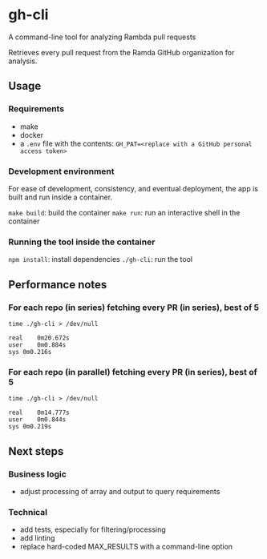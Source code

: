 # gh-cli
A command-line tool for analyzing Rambda pull requests

Retrieves every pull request from the Ramda GitHub organization for analysis.

## Usage

### Requirements
- make
- docker
- a `.env` file with the contents: `GH_PAT=<replace with a GitHub personal access token>`

### Development environment
For ease of development, consistency, and eventual deployment, the app is built and run inside a container.

`make build`: build the container
`make run`: run an interactive shell in the container

### Running the tool inside the container
`npm install`: install dependencies
`./gh-cli`: run the tool

## Performance notes

### For each repo (in series) fetching every PR (in series), best of 5
```
time ./gh-cli > /dev/null

real	0m20.672s
user	0m0.884s
sys	0m0.216s
```

### For each repo (in parallel) fetching every PR (in series), best of 5
```
time ./gh-cli > /dev/null

real	0m14.777s
user	0m0.844s
sys	0m0.219s
```

## Next steps
### Business logic
- adjust processing of array and output to query requirements
### Technical
- add tests, especially for filtering/processing
- add linting
- replace hard-coded MAX_RESULTS with a command-line option

